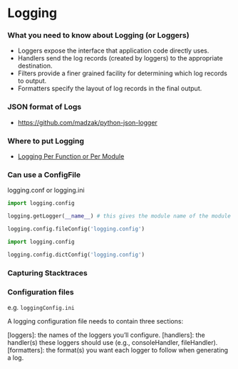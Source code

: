 # Logging

### What you need to know about Logging (or Loggers)

- Loggers expose the interface that application code directly uses.
- Handlers send the log records (created by loggers) to the appropriate destination.
- Filters provide a finer grained facility for determining which log records to output.
- Formatters specify the layout of log records in the final output.

### JSON format of Logs

- https://github.com/madzak/python-json-logger

### Where to put Logging

- [Logging Per Function or Per Module](https://stackoverflow.com/questions/45063099/python-logger-per-function-or-per-module)

### Can use a ConfigFile

logging.conf or logging.ini

```python
import logging.config

logging.getLogger(__name__) # this gives the module name of the module to the logger

logging.config.fileConfig('logging.config')


```

```python
import logging.config

logging.config.dictConfig('logging.config')

```

### Capturing Stacktraces

### Configuration files

e.g. `loggingConfig.ini`

A logging configuration file needs to contain three sections:

[loggers]: the names of the loggers you’ll configure.
[handlers]: the handler(s) these loggers should use (e.g., consoleHandler, fileHandler).
[formatters]: the format(s) you want each logger to follow when generating a log.
